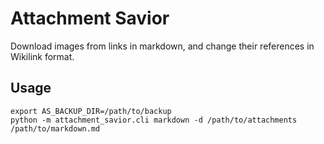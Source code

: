 # Attachment Savior

Download images from links in markdown, and change their references in Wikilink format.

## Usage

```
export AS_BACKUP_DIR=/path/to/backup
python -m attachment_savior.cli markdown -d /path/to/attachments /path/to/markdown.md
```
